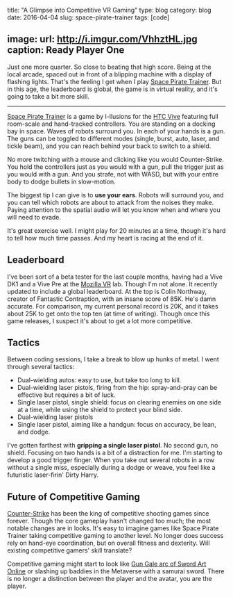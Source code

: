 title: "A Glimpse into Competitive VR Gaming"
type: blog
category: blog
date: 2016-04-04
slug: space-pirate-trainer
tags: [code]

image:
  url: http://i.imgur.com/VhhztHL.jpg
  caption: Ready Player One
---

[cs]: http://blog.counter-strike.net/
[ggo]: http://swordartonline.wikia.com/wiki/Gun_Gale_Online
[htc]: https://www.htcvive.com/us/
[mozvr]: http://mozvr.com/
[spt]: http://www.i-illusions.com/home/space-pirate-trainer/

Just one more quarter. So close to beating that high score. Being at the local
arcade, spaced out in front of a blipping machine with a display of flashing
lights. That's the feeling I get when I play [Space Pirate Trainer][spt]. But in this
age, the leaderboard is global, the game is in virtual reality, and it's going
to take a bit more skill.

---

[Space Pirate Trainer][spt] is a game by I-llusions for the [HTC Vive][htc]
featuring full room-scale and hand-tracked controllers. You are standing on a
docking bay in space. Waves of robots surround you. In each of your hands is a
gun. The guns can be toggled to different modes (single, burst, auto, laser,
and tickle beam), and you can reach behind your back to switch to a shield.

No more twitching with a mouse and clicking like you would Counter-Strike. You
hold the controllers just as you would with a gun, pull the trigger just as you
would with a gun. And you strafe, not with WASD, but with your entire body to
dodge bullets in slow-motion.

The biggest tip I can give is to **use your ears**. Robots will surround you,
and you can tell which robots are about to attack from the noises they make.
Paying attention to the spatial audio will let you know when and where you will
need to evade.

It's great exercise well. I might play for 20 minutes at a time, though it's
hard to tell how much time passes. And my heart is racing at the end of it.

## Leaderboard

I've been sort of a beta tester for the last couple months, having had a Vive
DK1 and a Vive Pre at the [Mozilla VR][mozvr] lab. Though I'm not alone. It
recently updated to include a global leaderboard. At the top is Colin Northway,
creator of Fantastic Contraption, with an insane score of 85K. He's damn
accurate.  For comparison, my current personal record is 20K, and it takes
about 25K to get onto the top ten (at time of writing).  Though once this game
releases, I suspect it's about to get a lot more competitive.

## Tactics

Between coding sessions, I take a break to blow up hunks of metal. I went
through several tactics:

- Dual-wielding autos: easy to use, but take too long to kill.
- Dual-wielding laser pistols, firing from the hip: spray-and-pray can be
 effective but requires a bit of luck.
- Single laser pistol, single shield: focus on clearing enemies on one side at
a time, while using the shield to protect your blind side.
- Dual-wielding laser pistols
- Single laser pistol, aiming like a handgun: focus on accuracy, be lean, and dodge.

I've gotten farthest with **gripping a single laser pistol**. No second gun, no
shield. Focusing on two hands is a bit of a distraction for me. I'm starting
to develop a good trigger finger. When you take out several robots in a row
without a single miss, especially during a dodge or weave, you feel like a
futuristic laser-firin' Dirty Harry.

## Future of Competitive Gaming

[Counter-Strike][cs] has been the king of competitive shooting games since forever.
Though the core gameplay hasn't changed too much; the most notable changes are
in looks. It's easy to imagine games like Space Pirate Trainer taking
competitive gaming to another level. No longer does success rely on hand-eye
coordination, but on overall fitness and dexterity. Will existing competitive
gamers' skill translate?

Competitive gaming might start to look like [Gun Gale arc of Sword Art
Online][ggo] or slashing up baddies in the Metaverse with a samurai sword.
There is no longer a distinction between the player and the avatar, you are the
player.
